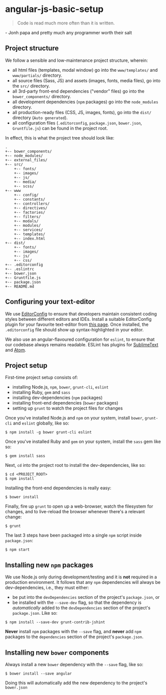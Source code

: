 # angular-js-basic-setup

> Code is read much more often than it is written.

&#45; Jonh papa and pretty much any programmer worth their salt


## Project structure

We follow a sensible and low-maintenance project structure, wherein:
* all html files (templates, modal window) go into the `www/templates/` and `www/partials/` directory.
* all source files (Sass, JS) and assets (images, fonts, media files), go into the `src/` directory.
* all 3rd-party front-end dependencies ("vendor" files) go into the `bower_components/` directory.
* all development dependencies (`npm` packages) go into the `node_modules` directory.
* all production-ready files (CSS, JS, images, fonts), go into the `dist/` directory (`Auto generated`).
* all configuration files (`.editorconfig`, `package.json`, `bower.json`, `Gruntfile.js`) can be found in the project root.

In effect, this is what the project tree should look like:
```
.
+-- bower_components/
+-- node_modules/
+-- external_files/
+-- src/
	+-- fonts/
	+-- images/
	+-- js/
	+-- media/
	+-- scss/
+-- www    
	+-- config/
	+-- constants/
	+-- controllers/
	+-- directives/
	+-- factories/
	+-- filters/
	+-- modals/
	+-- modules/
	+-- services/
	+-- templates/
	+-- index.html
+-- dist/
	+-- fonts/
	+-- images/
	+-- js/
	+-- css/
+-- .editorconfig
+-- .eslintrc
+-- bower.json
+-- Gruntfile.js
+-- package.json
+-- README.md
```

## Configuring your text-editor

We use [EditorConfig](http://editorconfig.org/) to ensure that developers maintain consistent coding styles between different editors and IDEs. Install a suitable EditorConfig plugin for your favourite text-editor from [this page](http://editorconfig.org/#download). Once installed, the `.editorconfig` file should show up syntax-highlighted in your editor.

We also use an angular-flavoured configuration for `eslint`, to ensure that our codebase always remains readable. ESLint has plugins for [SublimeText](https://github.com/roadhump/SublimeLinter-eslint#installation) and [Atom](https://atom.io/packages/linter-eslint).


## Project setup

First-time project setup consists of:
* installing Node.js, `npm`, `bower`, `grunt-cli`, `eslint`
* installing Ruby, `gem` and `sass`
* installing dev-dependencies (`npm` packages)
* installing front-end dependencies (`bower` packages)
* setting up `grunt` to watch the project files for changes

Once you've installed Node.js and `npm` on your system, install `bower`, `grunt-cli` and `eslint` globally, like so:
```
$ npm install -g bower grunt-cli eslint
```

Once you've installed Ruby and `gem` on your system, install the `sass` gem like so:
```
$ gem install sass
```

Next, `cd` into the project root to install the dev-dependencies, like so:
```
$ cd <PROJECT_ROOT>
$ npm install
```

Installing the front-end dependencies is really easy:
```
$ bower install
```

Finally, fire up `grunt` to open up a web-browser, watch the filesystem for changes, and to live-reload the browser whenever there's a relevant change:
```
$ grunt
```

The last 3 steps have been packaged into a single `npm` script inside `package.json`:
```
$ npm start
```


## Installing new `npm` packages

We use Node.js only during development/testing and it is **not** required in a production environment. It follows that any `npm` dependencies will always be dev-dependencies, i.e., they must either:
* be put into the `devDependencies` section of the project's `package.json`, or
* be installed with the `--save-dev` flag, so that the dependency is *automatically* added to the `devDependencies` section of the project's `package.json`. Like so:
```
$ npm install --save-dev grunt-contrib-jshint
```

**Never** install `npm` packages with the `--save` flag, and **never** add `npm` packages to the `dependencies` section of the project's `package.json`.


## Installing new `bower` components

Always install a new `bower` dependency with the `--save` flag, like so:
```
$ bower install --save angular
```
Doing this will automatically add the new dependency to the project's `bower.json`
